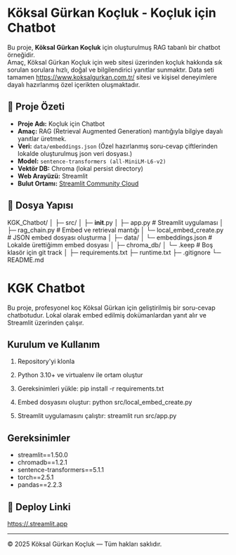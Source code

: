 # Köksal Gürkan Koçluk - Koçluk için Chatbot

Bu proje, **Köksal Gürkan Koçluk** için oluşturulmuş RAG tabanlı bir chatbot örneğidir.  
Amaç, Köksal Gürkan Koçluk için web sitesi üzerinden koçluk hakkında sık sorulan sorulara hızlı, doğal ve bilgilendirici yanıtlar sunmaktır.
Data seti tamamen https://www.koksalgurkan.com.tr/ sitesi ve kişisel deneyimlere dayalı hazırlanmış özel içerikten oluşmaktadır.


## 🔹 Proje Özeti
- **Proje Adı:** Koçluk için Chatbot  
- **Amaç:** RAG (Retrieval Augmented Generation) mantığıyla bilgiye dayalı yanıtlar üretmek.  
- **Veri:** `data/embeddings.json` (Özel hazırlanmış soru-cevap çiftlerinden lokalde oluşturulmuş json veri dosyası.)
- **Model:** `sentence-transformers (all-MiniLM-L6-v2)`  
- **Vektör DB:** Chroma (lokal persist directory)  
- **Web Arayüzü:** Streamlit  
- **Bulut Ortamı:** [Streamlit Community Cloud](https://streamlit.app)

## 🔹 Dosya Yapısı

KGK_Chatbot/
│
├─ src/
│   ├─ __init__.py
│   ├─ app.py                # Streamlit uygulaması
│   ├─ rag_chain.py          # Embed ve retrieval mantığı
│   └─ local_embed_create.py # JSON embed dosyası oluşturma
│
├─ data/
│   └─ embeddings.json       # Lokalde ürettiğimm embed dosyası
│
├─ chroma_db/
│   └─ .keep                 # Boş klasör için git track
│
├─ requirements.txt
├─ runtime.txt
├─ .gitignore
└─ README.md



# KGK Chatbot

Bu proje, profesyonel koç Köksal Gürkan için geliştirilmiş bir soru-cevap chatbotudur. 
Lokal olarak embed edilmiş dokümanlardan yanıt alır ve Streamlit üzerinden çalışır.

## Kurulum ve Kullanım

1. Repository'yi klonla
2. Python 3.10+ ve virtualenv ile ortam oluştur
3. Gereksinimleri yükle:
pip install -r requirements.txt

4. Embed dosyasını oluştur:
python src/local_embed_create.py

5. Streamlit uygulamasını çalıştır:
streamlit run src/app.py


## Gereksinimler
- streamlit==1.50.0
- chromadb==1.2.1
- sentence-transformers==5.1.1
- torch==2.5.1
- pandas==2.2.3


## 🔹 Deploy Linki
[https://<senin-streamlit-uygulama-linkin>.streamlit.app](https://kgkchatbot.streamlit.app/)

---
© 2025 Köksal Gürkan Koçluk — Tüm hakları saklıdır.


